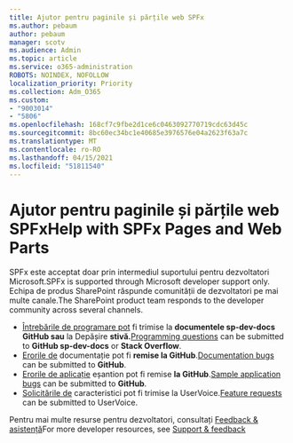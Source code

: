 ```yaml
---
title: Ajutor pentru paginile și părțile web SPFx
ms.author: pebaum
author: pebaum
manager: scotv
ms.audience: Admin
ms.topic: article
ms.service: o365-administration
ROBOTS: NOINDEX, NOFOLLOW
localization_priority: Priority
ms.collection: Adm_O365
ms.custom:
- "9003014"
- "5806"
ms.openlocfilehash: 168cf7c9fbe2d1ce6c0463092770719cdc63d45c
ms.sourcegitcommit: 8bc60ec34bc1e40685e3976576e04a2623f63a7c
ms.translationtype: MT
ms.contentlocale: ro-RO
ms.lasthandoff: 04/15/2021
ms.locfileid: "51811540"
---
```

# <a name="help-with-spfx-pages-and-web-parts"></a><span data-ttu-id="ac9af-102">Ajutor pentru paginile și părțile web SPFx</span><span class="sxs-lookup"><span data-stu-id="ac9af-102">Help with SPFx Pages and Web Parts</span></span>

<span data-ttu-id="ac9af-103">SPFx este acceptat doar prin intermediul suportului pentru dezvoltatori Microsoft.</span><span class="sxs-lookup"><span data-stu-id="ac9af-103">SPFx is supported through Microsoft developer support only.</span></span> <span data-ttu-id="ac9af-104">Echipa de produs SharePoint răspunde comunității de dezvoltatori pe mai multe canale.</span><span class="sxs-lookup"><span data-stu-id="ac9af-104">The SharePoint product team responds to the developer community across several channels.</span></span>

- <span data-ttu-id="ac9af-105">[Întrebările de programare pot](https://docs.microsoft.com/sharepoint/dev/support-feedback#programming-questions) fi trimise la **documentele sp-dev-docs GitHub sau** la Depășire **stivă.**</span><span class="sxs-lookup"><span data-stu-id="ac9af-105">[Programming questions](https://docs.microsoft.com/sharepoint/dev/support-feedback#programming-questions)  can be submitted to  **GitHub sp-dev-docs**  or  **Stack Overflow**.</span></span>
- <span data-ttu-id="ac9af-106">[Erorile de](https://docs.microsoft.com/sharepoint/dev/support-feedback#documentation-bugs)  documentație pot fi **remise la GitHub**.</span><span class="sxs-lookup"><span data-stu-id="ac9af-106">[Documentation bugs](https://docs.microsoft.com/sharepoint/dev/support-feedback#documentation-bugs)  can be submitted to **GitHub**.</span></span>
- <span data-ttu-id="ac9af-107">[Erorile de aplicație](https://docs.microsoft.com/sharepoint/dev/support-feedback#sample-application-bugs)  eșantion pot fi remise  **la GitHub**.</span><span class="sxs-lookup"><span data-stu-id="ac9af-107">[Sample application bugs](https://docs.microsoft.com/sharepoint/dev/support-feedback#sample-application-bugs)  can be submitted to  **GitHub**.</span></span>
- <span data-ttu-id="ac9af-108">[Solicitările de](https://docs.microsoft.com/sharepoint/dev/support-feedback#feature-requests)  caracteristici pot fi trimise la UserVoice.</span><span class="sxs-lookup"><span data-stu-id="ac9af-108">[Feature requests](https://docs.microsoft.com/sharepoint/dev/support-feedback#feature-requests)  can be submitted to UserVoice.</span></span>

<span data-ttu-id="ac9af-109">Pentru mai multe resurse pentru dezvoltatori, consultați  [Feedback & asistență](https://docs.microsoft.com/sharepoint/dev/support-feedback)</span><span class="sxs-lookup"><span data-stu-id="ac9af-109">For more developer resources, see  [Support & feedback](https://docs.microsoft.com/sharepoint/dev/support-feedback)</span></span>